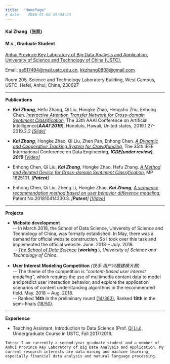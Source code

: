 ```yaml
---
title:  "HomePage"
# date:   2016-01-08 15:04:23
---
```


#### Kai Zhang（张凯)<br>
#### M.s , Graduate Student<br>

[<u>Anhui Province Key Laboratory of Big Data Analysis and Application,</u>][1-bigdata-lab]<br>
[<u>University of Science and Technology of China </u>(<u>USTC</u>).][2-USTC]

Email: [<u>sa517494</u>@<u>mail.ustc.edu.cn</u>][3-sa517494],   [<u>kkzhang0808<u>@</u>gmail.com</u>][4-gmail]
<!-- Email: [sa517494@mail.ustc.edu.cn][sa517494],   [kkzhang0808@gmail.com][gmail] -->

Room 205, Science and Technology Laboratory Building, West Campus,  
USTC, Hefei, Anhui, China, 230027

* * * 
<!-- 上面空1行，下面空2行！ -->


**Publications**
- _**Kai Zhang**_, Hefu Zhang, Qi Liu, Hongke Zhao, Hengshu Zhu, Enhong Chen. [_Interactive Attention Transfer Network for Cross-domain Sentiment Classification_][1-paper-aaai], The 33th AAAI Conference on Artificial Intelligence(_**AAAI'2019**_), Honolulu, Hawaii, United states, 2019.1.27-2019.2.2 [_[Slide]_][1-paper-aaai-slide]

- _**Kai Zhang**_, Hongke Zhao, Qi Liu, Zhen Pan, Enhong Chen. [_A Dynamic and Cooperative Tracking System for Crowdfunding_][2-paper-icde], The 35th IEEE International Conference on Data Engineering, **_ICDE(under review), 2019_** [_[Video]_][2-paper-icde-video]

- Enhong Chen, Qi Liu, _**Kai Zhang**_, Hongke Zhao, Hefu Zhang. [_A Method and Related Device for Cross-domain Sentiment Classification_][3-patent-aaai], MP 1825101. _[**Patent**]_

- Enhong Chen, Qi Liu, Zheng Li, Hongke Zhao, _**Kai Zhang**_, [_A sequence recommendation method based on user behavior difference modeling_][4-patent-kdd], Patent No.201810414330.3. _[**Patent**]_ [_[Video]_][5-patent-kdd-video]

* * * 
<!-- 上面空1行，下面空2行！ -->


**Projects**
- **Website development**<br>
-- In March 2018, the School of Data Science, University of Science and Technology of China, was formally established. In May, there was a demand for official website construction. So I took over this task and implemented the official website. June. 2018 ~ July. 2018.<br>
-- [_The School of Data Science_][1-bigdata] (_**working**_ ), _University of Science and Technology of China_.

- **User Interest Modeling Competition** _(快手∙用户兴趣建模大赛)_<br>
-- The theme of the competition is _"content-based user interest modeling"_, which requires the use of multimedia content data to model and predict user interaction behavior, and explore the application scenarios of content understanding algorithms in the recommended field. May. 2018 ~ Aug. 2018. <br>
-- Ranked **14th** in the preliminary round [(14/383)][2-competition-first], Ranked **18th** in the semi-finals [(18/50)][2-competition-second].

* * * 
<!-- 上面空1行，下面空2行！ -->


**Experience**
- Teaching Assistant, Introduction to Data Science (Prof. [Qi Liu][1-liuqi]), Undergraduate Course in USTC, Fall 2017/2018.


<!-- Intro: I am currently a second-year graduate student and a member of [Anhui Province Key Laboratory of Big Data Analysis and Application][1-bigdata]. My current research interests are data mining and machine learning, especially financial data analysis and natural language processing. -->
``` 
Intro: I am currently a second-year graduate student and a member of Anhui Province Key Laboratory of Big Data Analysis and Application. My current research interests are data mining and machine learning, especially financial data analysis and natural language processing.
```


<!-- 链接_Info -->
[1-bigdata-lab]:  http://bigdata.ustc.edu.cn/
[2-USTC]:  http://www.ustc.edu.cn/
[3-sa517494]:  mailto:sa517494@mail.ustc.edu.cn
[4-gmail]:  mailto:kkzhang0808@gmail.com

<!-- 链接_Publications -->
[1-paper-aaai]:    https://drive.google.com/file/d/1ly16bcOwTjgcogafxMqh0xYBpIniVOSb/view?usp=sharing
[1-paper-aaai-slide]:   https://drive.google.com/file/d/1efIzwDnLP1CUylCG_SNoksN8xOVLesrR/view
[2-paper-icde]:    https://drive.google.com/file/d/1xs8nWJAfYYDF8EyliiOmnp66U2gNbix1/view?usp=sharing
[2-paper-icde-video]:   https://www.youtube.com/watch?v=ZV9kWKkX7Z8
[3-patent-aaai]:   https://drive.google.com/open?id=1tpVaexAJwHwhNcR2ic_VdJMXcWXwIGTY
<!-- [4-patent-kdd]:    https://arxiv.org/pdf/1808.01075.pdf -->
[4-patent-kdd]:    http://www.soopat.com/Patent/201810414330
[5-patent-kdd-video]:   https://www.youtube.com/watch?v=GJDuBoDlMQw

<!-- 链接_Experience -->
[1-liuqi]:    http://staff.ustc.edu.cn/~qiliuql/

<!-- 链接_Projects -->
[1-bigdata]:    http://sds.ustc.edu.cn/
[2-competition-first]:    https://www.kesci.com/home/competition/5ad306e633a98340e004f8d1/leaderboard/1
[2-competition-second]:    https://www.kesci.com/home/competition/5ad306e633a98340e004f8d1/leaderboard/0

